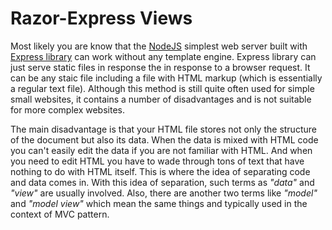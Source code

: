 # Razor-Express Views

Most likely you are know that the [NodeJS](https://nodejs.org/) simplest web server built with [Express library](https://expressjs.com/) can work without any template engine. Express library can just serve static files in response the in response to a browser request. It can be any staic file including a file with HTML markup (which is essentially a regular text file). Although this method is still quite often used for simple small websites, it contains a number of disadvantages and is not suitable for more complex websites.

The main disadvantage is that your HTML file stores not only the structure of the document but also its data. When the data is mixed with HTML code you can't easily edit the data if you are not familiar with HTML. And when you need to edit HTML you have to wade through tons of text that have nothing to do with HTML itself. This is where the idea of separating code and data comes in. With this idea of separation, such terms as *"data"* and *"view"* are usually involved. Also, there are another two terms like *"model"* and *"model view"* which mean the same things and typically used in the context of MVC pattern.
